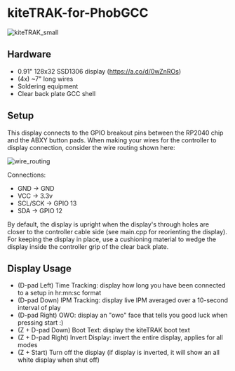 # kiteTRAK-for-PhobGCC

![kiteTRAK_small](https://github.com/kiteCTRL/kiteTRAK-for-PhobGCC/assets/68704631/4c2265f8-7842-4f7e-8d78-8f7caa818333)

## Hardware
* 0.91" 128x32 SSD1306 display (https://a.co/d/0wZnROs)
* (4x) ~7" long wires
* Soldering equipment
* Clear back plate GCC shell

## Setup
This display connects to the GPIO breakout pins between the RP2040 chip and the ABXY button pads. When making your wires for the controller to display connection, consider the wire routing shown here:

![wire_routing](https://github.com/kiteCTRL/kiteTRAK-for-PhobGCC/assets/68704631/ebb46b6b-e7ee-47dc-8868-d6b00e7ad088)

Connections:
* GND -> GND
* VCC -> 3.3v
* SCL/SCK -> GPIO 13
* SDA -> GPIO 12

By default, the display is upright when the display's through holes are closer to the controller cable side (see main.cpp for reorienting the display). For keeping the display in place, use a cushioning material to wedge the display inside the controller grip of the clear back plate.

## Display Usage
* (D-pad Left) Time Tracking: display how long you have been connected to a setup in hr:mn:sc format
* (D-pad Down) IPM Tracking: display live IPM averaged over a 10-second interval of play
* (D-pad Right) OWO: display an "owo" face that tells you good luck when pressing start :)
* (Z + D-pad Down) Boot Text: display the kiteTRAK boot text
* (Z + D-pad Right) Invert Display: invert the entire display, applies for all modes
* (Z + Start) Turn off the display (if display is inverted, it will show an all white display when shut off)
